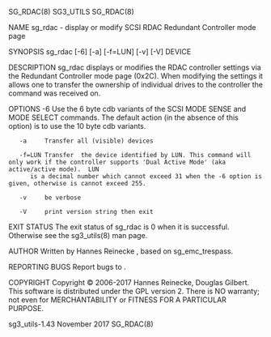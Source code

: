 SG_RDAC(8)								   SG3_UTILS								    SG_RDAC(8)

NAME
       sg_rdac - display or modify SCSI RDAC Redundant Controller mode page

SYNOPSIS
       sg_rdac [-6] [-a] [-f=LUN] [-v] [-V] DEVICE

DESCRIPTION
       sg_rdac	displays  or modifies the RDAC controller settings via the Redundant Controller mode page (0x2C). When modifying the settings it allows one to
       transfer the ownership of individual drives to the controller the command was received on.

OPTIONS
       -6     Use the 6 byte cdb variants of the SCSI MODE SENSE and MODE SELECT commands.  The default action (in the absence of this option) is to  use  the
	      10 byte cdb variants.

       -a     Transfer all (visible) devices

       -f=LUN Transfer	the device identified by LUN. This command will only work if the controller supports 'Dual Active Mode' (aka active/active mode).  LUN
	      is a decimal number which cannot exceed 31 when the -6 option is given, otherwise is cannot exceed 255.

       -v     be verbose

       -V     print version string then exit

EXIT STATUS
       The exit status of sg_rdac is 0 when it is successful. Otherwise see the sg3_utils(8) man page.

AUTHOR
       Written by Hannes Reinecke <hare at suse dot com>, based on sg_emc_trespass.

REPORTING BUGS
       Report bugs to <dgilbert at interlog dot com>.

COPYRIGHT
       Copyright © 2006-2017 Hannes Reinecke, Douglas Gilbert.
       This software is distributed under the GPL version 2. There is NO warranty; not even for MERCHANTABILITY or FITNESS FOR A PARTICULAR PURPOSE.

sg3_utils-1.43								 November 2017								    SG_RDAC(8)

